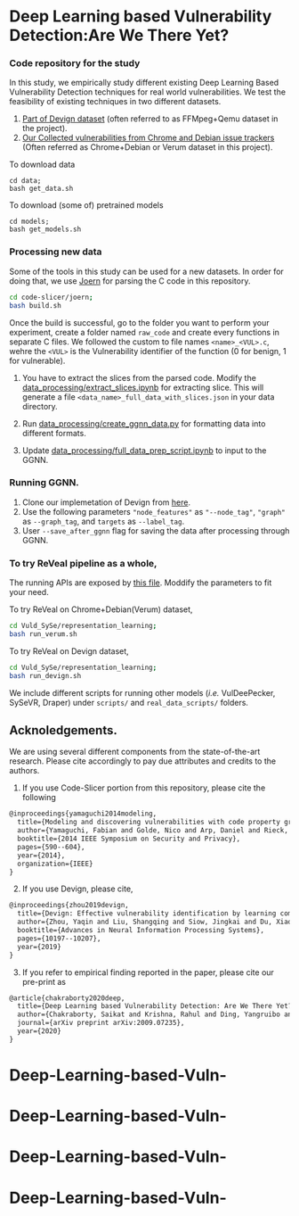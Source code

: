 # Deep Learning based Vulnerability Detection:Are We There Yet? 

### Code repository for the study

In this study, we empirically study different existing Deep Learning Based Vulnerability Detection techniques for real world vulnerabilities. 
We test the feasibility of existing techniques in two different datasets. 
1. [Part of Devign dataset](https://drive.google.com/file/d/1x6hoF7G-tSYxg8AFybggypLZgMGDNHfF) (often referred to as FFMpeg+Qemu dataset in the project). 
2. [Our Collected vulnerabilities from Chrome and Debian issue trackers](https://drive.google.com/drive/folders/1KuIYgFcvWUXheDhT--cBALsfy1I4utOy) (Often referred as Chrome+Debian or Verum dataset in this project).


To download data 

```
cd data;
bash get_data.sh
```

To download (some of) pretrained models
```
cd models;
bash get_models.sh
```

### Processing new data
Some of the tools in this study can be used for a new datasets. In order for doing that, we use [Joern]() for parsing the C code in this repository.   
```bash
cd code-slicer/joern;
bash build.sh
```
Once the build is successful, go to the folder you want to perform your experiment, create a folder named `raw_code` and create every functions in separate C files. 
We followed the custom to file names `<name>_<VUL>.c`, wehre the `<VUL>` is the Vulnerability identifier of the  function (0 for benign, 1 for vulnerable).

1. You have to extract the slices from the parsed code. Modify the [data_processing/extract_slices.ipynb](data_processing/extract_slices.ipynb) for extracting slice. 
This will generate a file `<data_name>_full_data_with_slices.json` in your data directory. 

2. Run [data_processing/create_ggnn_data.py](data_processing/create_ggnn_data.py) for formatting data into different formats.

3. Update [data_processing/full_data_prep_script.ipynb](data_processing/full_data_prep_script.ipynb) to input to the GGNN.

### Running GGNN. 

1. Clone our implemetation of Devign from [here](https://github.com/saikat107/Devign.git).
2. Use the following parameters `"node_features"` as `"--node_tag"`, `"graph"` as `--graph_tag`, and `targets` as `--label_tag`.
3. User `--save_after_ggnn` flag for saving the data after processing through GGNN.

### To try ReVeal pipeline as a whole, 
The running APIs are exposed by [this file](Vuld_SySe/representation_learning/api_test.py). Moddify the parameters to fit your need.

To try ReVeal on Chrome+Debian(Verum) dataset,
```bash
cd Vuld_SySe/representation_learning;
bash run_verum.sh
```

To try ReVeal on Devign dataset,
```bash
cd Vuld_SySe/representation_learning;
bash run_devign.sh
```

We include different scripts for running other models (_i.e._ VulDeePecker, SySeVR, Draper) under  `scripts/` and `real_data_scripts/` folders.

## Acknoledgements.

We are using several different components from the state-of-the-art research. Please cite accordingly to pay due attributes and credits to the authors.
1. If you use Code-Slicer portion from this repository, please cite the following
```latex
@inproceedings{yamaguchi2014modeling,
  title={Modeling and discovering vulnerabilities with code property graphs},
  author={Yamaguchi, Fabian and Golde, Nico and Arp, Daniel and Rieck, Konrad},
  booktitle={2014 IEEE Symposium on Security and Privacy},
  pages={590--604},
  year={2014},
  organization={IEEE}
}
```

2. If you use Devign, please cite,
```latex
@inproceedings{zhou2019devign,
  title={Devign: Effective vulnerability identification by learning comprehensive program semantics via graph neural networks},
  author={Zhou, Yaqin and Liu, Shangqing and Siow, Jingkai and Du, Xiaoning and Liu, Yang},
  booktitle={Advances in Neural Information Processing Systems},
  pages={10197--10207},
  year={2019}
}
```

3. If you refer to empirical finding reported in the paper, please cite our pre-print as
```latex
@article{chakraborty2020deep,
  title={Deep Learning based Vulnerability Detection: Are We There Yet?},
  author={Chakraborty, Saikat and Krishna, Rahul and Ding, Yangruibo and Ray, Baishakhi},
  journal={arXiv preprint arXiv:2009.07235},
  year={2020}
}
```
# Deep-Learning-based-Vuln-
# Deep-Learning-based-Vuln-
# Deep-Learning-based-Vuln-
# Deep-Learning-based-Vuln-
